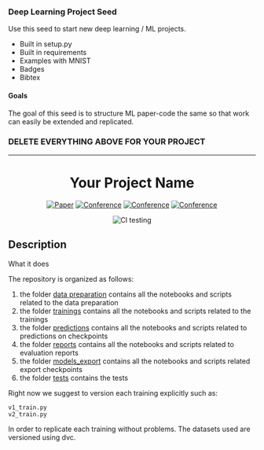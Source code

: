 ### Deep Learning Project Seed
Use this seed to start new deep learning / ML projects.

- Built in setup.py
- Built in requirements
- Examples with MNIST
- Badges
- Bibtex

#### Goals  
The goal of this seed is to structure ML paper-code the same so that work can easily be extended and replicated.   

### DELETE EVERYTHING ABOVE FOR YOUR PROJECT  
 
---

<div align="center">    
 
# Your Project Name     

[![Paper](http://img.shields.io/badge/paper-arxiv.1001.2234-B31B1B.svg)](https://www.nature.com/articles/nature14539)
[![Conference](http://img.shields.io/badge/NeurIPS-2019-4b44ce.svg)](https://papers.nips.cc/book/advances-in-neural-information-processing-systems-31-2018)
[![Conference](http://img.shields.io/badge/ICLR-2019-4b44ce.svg)](https://papers.nips.cc/book/advances-in-neural-information-processing-systems-31-2018)
[![Conference](http://img.shields.io/badge/AnyConference-year-4b44ce.svg)](https://papers.nips.cc/book/advances-in-neural-information-processing-systems-31-2018)  
<!--
ARXIV   
[![Paper](http://img.shields.io/badge/arxiv-math.co:1480.1111-B31B1B.svg)](https://www.nature.com/articles/nature14539)
-->
![CI testing](https://github.com/PyTorchLightning/deep-learning-project-template/workflows/CI%20testing/badge.svg?branch=master&event=push)


<!--  
Conference   
-->   
</div>
 
## Description   
What it does   

The repository is organized as follows:
1. the folder [data preparation](./data_preparation) contains all the notebooks and scripts related to the data preparation
2. the folder [trainings](./trainings) contains all the notebooks and scripts related to the trainings
3. the folder [predictions](./predictions) contains all the notebooks and scripts related to predictions on checkpoints
4. the folder [reports](./reports) contains all the notebooks and scripts related to evaluation reports
5. the folder [models_export](./models_export) contains all the notebooks and scripts related export checkpoints
6. the folder [tests](./tests) contains the tests

Right now we suggest to version each training explicitly such as:
```
v1_train.py
v2_train.py 
```

In order to replicate each training without problems.
The datasets used are versioned using dvc.